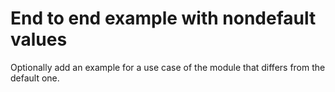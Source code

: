 # End to end example with nondefault values

Optionally add an example for a use case of the module that differs from the default one.

<!-- Add your example and link to it from the module's main readme file. -->
